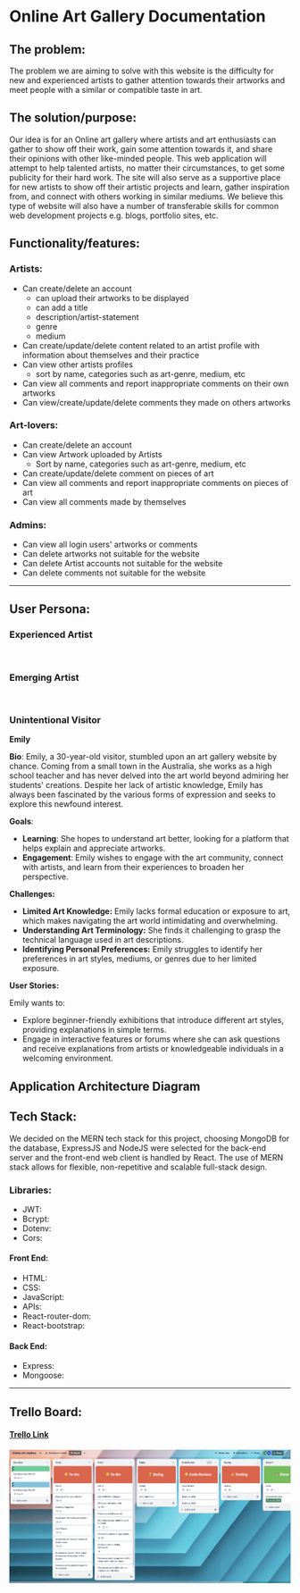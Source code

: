 # Online Art Gallery Documentation

## The problem:

The problem we are aiming to solve with this website is the difficulty for new and experienced artists to gather attention towards their artworks and meet people with a similar or compatible taste in art.

## The solution/purpose:

Our idea is for an Online art gallery where artists and art enthusiasts can gather to show off their work, gain some attention towards it, and share their opinions with other like-minded people. This web application will attempt to help talented artists, no matter their circumstances, to get some publicity for their hard work. The site will also serve as a supportive place for new artists to show off their artistic projects and learn, gather inspiration from, and connect with others working in similar mediums. We believe this type of website will also have a number of transferable skills for common web development projects e.g. blogs, portfolio sites, etc.

## Functionality/features:

### Artists:

- Can create/delete an account
  - can upload their artworks to be displayed
  - can add a title
  - description/artist-statement
  - genre
  - medium
- Can create/update/delete content related to an artist profile with information about themselves and their practice
- Can view other artists profiles
  - sort by name, categories such as art-genre, medium, etc
- Can view all comments and report inappropriate comments on their own artworks
- Can view/create/update/delete comments they made on others artworks

### Art-lovers:
- Can create/delete an account
- Can view Artwork uploaded by Artists
  - Sort by name, categories such as art-genre, medium, etc
- Can create/update/delete comment on pieces of art
- Can view all comments and report inappropriate comments on pieces of art
- Can view all comments made by themselves

### Admins:

- Can view all login users' artworks or comments
- Can delete artworks not suitable for the website
- Can delete Artist accounts not suitable for the website
- Can delete comments not suitable for the website

---

## User Persona:

### Experienced Artist
![]()


### Emerging Artist
![]()

### Unintentional Visitor

**Emily**

**Bio**:
Emily, a 30-year-old visitor, stumbled upon an art gallery website by chance. Coming from a small town in the Australia, she works as a high school teacher and has never delved into the art world beyond admiring her students' creations. Despite her lack of artistic knowledge, Emily has always been fascinated by the various forms of expression and seeks to explore this newfound interest.

**Goals**:

- **Learning**: She hopes to understand art better, looking for a platform that helps explain and appreciate artworks.
- **Engagement**: Emily wishes to engage with the art community, connect with artists, and learn from their experiences to broaden her perspective.

**Challenges:**

- **Limited Art Knowledge:** Emily lacks formal education or exposure to art, which makes navigating the art world intimidating and overwhelming.
- **Understanding Art Terminology:** She finds it challenging to grasp the technical language used in art descriptions.
- **Identifying Personal Preferences:** Emily struggles to identify her preferences in art styles, mediums, or genres due to her limited exposure.

**User Stories:**

Emily wants to:

- Explore beginner-friendly exhibitions that introduce different art styles, providing explanations in simple terms.
- Engage in interactive features or forums where she can ask questions and receive explanations from artists or knowledgeable individuals in a welcoming environment.

## Application Architecture Diagram

## Tech Stack:

We decided on the MERN tech stack for this project, choosing MongoDB for the database, ExpressJS and NodeJS were selected for the back-end server and the front-end web client is handled by React. The use of MERN stack allows for flexible, non-repetitive and scalable full-stack design.

### Libraries:

- JWT:
- Bcrypt:
- Dotenv:
- Cors:

#### Front End:

- HTML:
- CSS:
- JavaScript:
- APIs:
- React-router-dom:
- React-bootstrap:

#### Back End:

- Express:
- Mongoose:

---

## Trello Board:

#### [Trello Link](https://trello.com/b/v5aGv47r/online-art-gallery)

![pic1](./docs/Trello%201.png)
